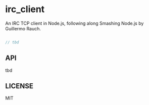 # irc_client

An IRC TCP client in Node.js, following along Smashing Node.js by Guillermo Rauch.

```javascript

// tbd

```


## API

tbd

## LICENSE 

MIT